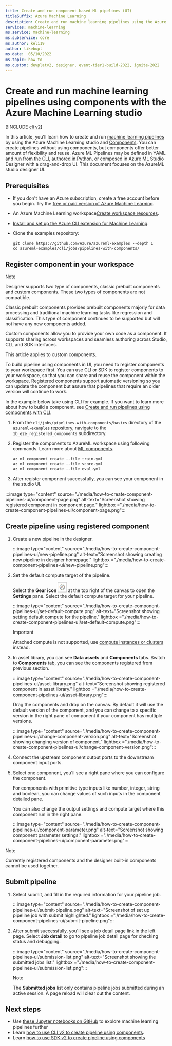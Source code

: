 ```yaml
---
title: Create and run component-based ML pipelines (UI)
titleSuffix: Azure Machine Learning
description: Create and run machine learning pipelines using the Azure Machine Learning studio UI. 
services: machine-learning
ms.service: machine-learning
ms.subservice: core
ms.author: keli19
author: likebupt
ms.date:  05/10/2022
ms.topic: how-to
ms.custom: devplatv2, designer, event-tier1-build-2022, ignite-2022
---
```


# Create and run machine learning pipelines using components with the Azure Machine Learning studio

[!INCLUDE [cli v2](../../includes/machine-learning-cli-v2.md)]

In this article, you'll learn how to create and run [machine learning pipelines](concept-ml-pipelines.md) by using the Azure Machine Learning studio and [Components](concept-component.md). You can create pipelines without using components, but components offer better amount of flexibility and reuse. Azure ML Pipelines may be defined in YAML and [run from the CLI](how-to-create-component-pipelines-cli.md), [authored in Python](how-to-create-component-pipeline-python.md), or composed in Azure ML Studio Designer with a drag-and-drop UI. This document focuses on the AzureML studio designer UI.

## Prerequisites

* If you don't have an Azure subscription, create a free account before you begin. Try the [free or paid version of Azure Machine Learning](https://azure.microsoft.com/free/).

* An Azure Machine Learning workspace[Create workspace resources](quickstart-create-resources.md).

* [Install and set up the Azure CLI extension for Machine Learning](how-to-configure-cli.md).

* Clone the examples repository:

    ```azurecli-interactive
    git clone https://github.com/Azure/azureml-examples --depth 1
    cd azureml-examples/cli/jobs/pipelines-with-components/
    ```

## Register component in your workspace

>[!Note]
> Designer supports two type of components, classic prebuilt components and custom components. These two types of components are not compatible.  
>
>Classic prebuilt components provides prebuilt components majorly for data processing and traditional machine learning tasks like regression and classification. This type of component continues to be supported but will not have any new components added.
>
>
>Custom components allow you to provide your own code as a component. It supports sharing across workspaces and seamless authoring across Studio, CLI, and SDK interfaces.
>
>This article applies to custom components. 

To build pipeline using components in UI, you need to register components to your workspace first. You can use CLI or SDK to register components to your workspace, so that you can share and reuse the component within the workspace. Registered components support automatic versioning so you can update the component but assure that pipelines that require an older version will continue to work.  

In the example below take using CLI for example. If you want to learn more about how to build a component, see [Create and run pipelines using components with  CLI](how-to-create-component-pipelines-cli.md).

1. From the `cli/jobs/pipelines-with-components/basics` directory of the [`azureml-examples` repository](https://github.com/Azure/azureml-examples), navigate to the `1b_e2e_registered_components` subdirectory.

1. Register the components to AzureML workspace using following commands. Learn more about [ML components](concept-component.md).

    ```CLI
    az ml component create --file train.yml
    az ml component create --file score.yml
    az ml component create --file eval.yml
    ```

1. After register component successfully, you can see your component in the studio UI.

:::image type="content" source="./media/how-to-create-component-pipelines-ui/component-page.png" alt-text="Screenshot showing registered component in component page." lightbox ="./media/how-to-create-component-pipelines-ui/component-page.png":::

## Create pipeline using registered component

1. Create a new pipeline in the designer.

    :::image type="content" source="./media/how-to-create-component-pipelines-ui/new-pipeline.png" alt-text="Screenshot showing creating new pipeline in designer homepage." lightbox ="./media/how-to-create-component-pipelines-ui/new-pipeline.png":::

1. Set the default compute target of the pipeline. 

    Select the **Gear icon** ![Screenshot of the gear icon that is in the UI.](./media/tutorial-designer-automobile-price-train-score/gear-icon.png) at the top right of the canvas to open the **Settings** pane. Select the default compute target for your pipeline.

    :::image type="content" source="./media/how-to-create-component-pipelines-ui/set-default-compute.png" alt-text="Screenshot showing setting default compute for the pipeline." lightbox ="./media/how-to-create-component-pipelines-ui/set-default-compute.png":::

    > [!Important]
    > Attached compute is not supported, use [compute instances or clusters](concept-compute-target.md#azure-machine-learning-compute-managed) instead.

1. In asset library, you can see **Data assets** and **Components** tabs. Switch to **Components** tab, you can see the components registered from previous section.

    :::image type="content" source="./media/how-to-create-component-pipelines-ui/asset-library.png" alt-text="Screenshot showing registered component in asset library." lightbox ="./media/how-to-create-component-pipelines-ui/asset-library.png":::

    Drag the components and drop on the canvas. By default it will use the default version of the component, and you can change to a specific version in the right pane of component if your component has multiple versions.
    
      :::image type="content" source="./media/how-to-create-component-pipelines-ui/change-component-version.png" alt-text="Screenshot showing changing version of component." lightbox ="./media/how-to-create-component-pipelines-ui/change-component-version.png":::
    
1. Connect the upstream component output ports to the downstream component input ports.

1. Select one component, you'll see a right pane where you can configure the component.

    For components with primitive type inputs like number, integer, string and boolean, you can change values of such inputs in the component detailed pane.

    You can also change the output settings and compute target where this component run in the right pane.

    :::image type="content" source="./media/how-to-create-component-pipelines-ui/component-parameter.png" alt-text="Screenshot showing component parameter settings." lightbox ="./media/how-to-create-component-pipelines-ui/component-parameter.png":::

> [!NOTE]
> Currently registered components and the designer built-in components cannot be used together.

## Submit pipeline

1. Select submit, and fill in the required information for your pipeline job.

    :::image type="content" source="./media/how-to-create-component-pipelines-ui/submit-pipeline.png" alt-text="Screenshot of set up pipeline job with submit highlighted." lightbox ="./media/how-to-create-component-pipelines-ui/submit-pipeline.png":::

1. After submit successfully, you'll see a job detail page link in the left page. Select **Job detail** to go to pipeline job detail page for checking status and debugging.

    :::image type="content" source="./media/how-to-create-component-pipelines-ui/submission-list.png" alt-text="Screenshot showing the submitted jobs list." lightbox ="./media/how-to-create-component-pipelines-ui/submission-list.png":::

    > [!NOTE]
    > The **Submitted jobs** list only contains pipeline jobs submitted during an active session. A page reload will clear out the content.

## Next steps

- Use [these Jupyter notebooks on GitHub](https://github.com/Azure/azureml-examples/tree/main/cli/jobs/pipelines-with-components) to explore machine learning pipelines further
- Learn [how to use CLI v2 to create pipeline using components](how-to-create-component-pipelines-cli.md).
- Learn [how to use SDK v2 to create pipeline using components](how-to-create-component-pipeline-python.md)
